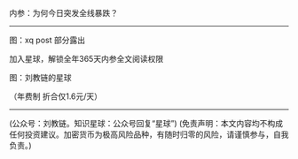 
内参：为何今日突发全线暴跌？

* * *

图：xq post 部分露出

加入星球，解锁全年365天内参全文阅读权限

图：刘教链的星球

（年费制 折合仅1.6元/天）

* * * 

(公众号：刘教链。知识星球：公众号回复“星球”)
(免责声明：本文内容均不构成任何投资建议。加密货币为极高风险品种，有随时归零的风险，请谨慎参与，自我负责。)

